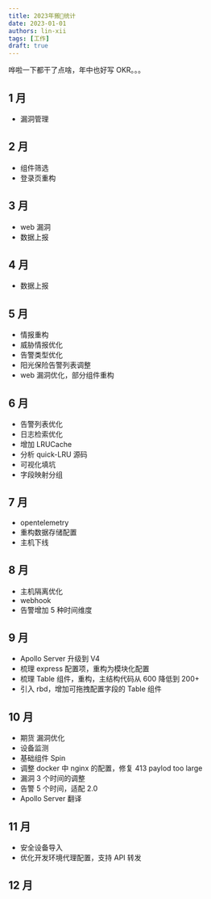 ```yaml
---
title: 2023年搬🧱统计
date: 2023-01-01
authors: lin-xii
tags: [工作]
draft: true
---
```


哗啦一下都干了点啥，年中也好写 OKR。。。

<!-- truncate -->

## 1 月

- 漏洞管理

## 2 月

- 组件筛选
- 登录页重构

## 3 月

- web 漏洞
- 数据上报

## 4 月

- 数据上报

## 5 月

- 情报重构
- 威胁情报优化
- 告警类型优化
- 阳光保险告警列表调整
- web 漏洞优化，部分组件重构

## 6 月

- 告警列表优化
- 日志检索优化
- 增加 LRUCache
- 分析 quick-LRU 源码
- 可视化填坑
- 字段映射分组

## 7 月

- opentelemetry
- 重构数据存储配置
- 主机下线

## 8 月

- 主机隔离优化
- webhook
- 告警增加 5 种时间维度

## 9 月

- Apollo Server 升级到 V4
- 梳理 express 配置项，重构为模块化配置
- 梳理 Table 组件，重构，主结构代码从 600 降低到 200+
- 引入 rbd，增加可拖拽配置字段的 Table 组件

## 10 月

- 期货 漏洞优化
- 设备监测
- 基础组件 Spin
- 调整 docker 中 nginx 的配置，修复 413 paylod too large
- 漏洞 3 个时间的调整
- 告警 5 个时间，适配 2.0
- Apollo Server 翻译

## 11 月

- 安全设备导入
- 优化开发环境代理配置，支持 API 转发

## 12 月

